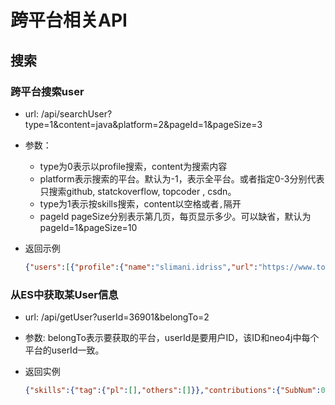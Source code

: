 # 跨平台相关API

## 搜索

### 跨平台搜索user

* url: /api/searchUser?type=1&content=java&platform=2&pageId=1&pageSize=3

* 参数：

  * type为0表示以profile搜索，content为搜索内容
  * platform表示搜索的平台。默认为-1，表示全平台。或者指定0-3分别代表只搜索github, statckoverflow, topcoder , csdn。
  * type为1表示按skills搜索，content以空格或者`,`隔开
  * pageId pageSize分别表示第几页，每页显示多少。可以缺省，默认为pageId=1&pageSize=10

* 返回示例

  ```json
  {"users":[{"profile":{"name":"slimani.idriss","url":"https://www.topcoder.com/members/slimani.idriss/","country":"France","joinDate":"2015-09-17","address":"","mail":"","belongTo":2},"skills":{"tag":{"pl":[],"others":[]}},"collaborations":{"loseNum":0,"collaborNum":0,"winNum":0},"userID":20634,"contributions":{"SubNum":0,"RegNum":2,"WinNum":0}},{"profile":{"name":"fastprogrammer","url":"https://www.topcoder.com/members/fastprogrammer/","country":"India","joinDate":"2005-03-07","address":"","mail":"","belongTo":2},"skills":{"tag":{"pl":["css","java","xml","html","javascript","http"],"others":["jface","servlet","jsp","custom tag","javabean","ajax","java application","oracle 10g","spring","swt","j2ee","mysql","jpa","eclipse plugin","ejb","ejb 3","swing","struts","jsf"]}},"collaborations":{"loseNum":41,"collaborNum":362,"winNum":14},"userID":7445,"contributions":{"SubNum":25,"RegNum":403,"WinNum":12}},{"profile":{"name":"jclee","url":"https://www.topcoder.com/members/jclee/","country":"Australia","joinDate":"2014-08-15","address":"","mail":"","belongTo":2},"skills":{"tag":{"pl":[],"others":[]}},"collaborations":{"loseNum":0,"collaborNum":0,"winNum":0},"userID":10394,"contributions":{"SubNum":2,"RegNum":4,"WinNum":1}}],"numPages":1951,"numUsers":5851}
  ```



### 从ES中获取某User信息

* url: /api/getUser?userId=36901&belongTo=2

* 参数: belongTo表示要获取的平台，userId是要用户ID，该ID和neo4j中每个平台的userId一致。

* 返回实例

  ```json
  {"skills":{"tag":{"pl":[],"others":[]}},"contributions":{"SubNum":0,"WinNum":0,"RegNum":1},"collaborations":{"winNum":0,"collaborNum":0,"loseNum":0},"profile":{"country":"China","joinDate":"2011-09-06","address":"","mail":"","name":"mmmmmjjjuuu","belongTo":2,"url":"https://www.topcoder.com/members/mmmmmjjjuuu/"},"userID":36901}
  ```

  ​
